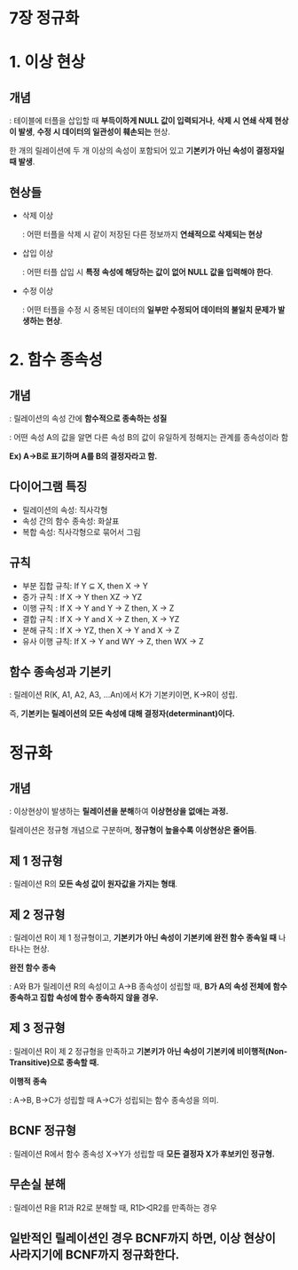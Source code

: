 # 7장 정규화

# 1. 이상 현상

## 개념

: 테이블에 터플을 삽입할 때 **부득이하게 NULL 값이 입력되거나**, **삭제 시 연쇄 삭제 현상이 발생**, **수정 시 데이터의 일관성이 훼손되는** 현상.

한 개의 릴레이션에 두 개 이상의 속성이 포함되어 있고 **기본키가 아닌 속성이 결정자일 때 발생**.

## 현상들

- 삭제 이상
    
    : 어떤 터플을 삭제 시 같이 저장된 다른 정보까지 **연쇄적으로 삭제되는 현상**
    
- 삽입 이상
    
    : 어떤 터플 삽입 시 **특정 속성에 해당하는 값이 없어 NULL 값을 입력해야 한다**.
    
- 수정 이상
    
    : 어떤 터플을 수정 시 중복된 데이터의 **일부만 수정되어 데이터의 불일치 문제가 발생하는 현상**.
    

# 2. 함수 종속성

## 개념

: 릴레이션의 속성 간에 **함수적으로 종속하는 성질**

: 어떤 속성 A의 값을 알면 다른 속성 B의 값이 유일하게 정해지는 관계를 종속성이라 함

**Ex)  A->B로 표기하며 A를 B의 결정자라고 함.**

## 다이어그램 특징

- 릴레이션의 속성: 직사각형
- 속성 간의 함수 종속성: 화살표
- 복합 속성: 직사각형으로 묶어서 그림

## 규칙

- 부분 집합 규칙: If Y ⊆ X, then X → Y
- 증가 규칙 : If X → Y then XZ → YZ
- 이행 규칙 : If X → Y and Y → Z then, X → Z
- 결합 규칙 : If X → Y and X → Z then, X → YZ
- 분해 규칙 : If X → YZ, then X → Y and X → Z
- 유사 이행 규칙: If X -> Y and WY → Z, then WX → Z

## 함수 종속성과 기본키

: 릴레이션 R(K, A1, A2, A3, …An)에서 K가 기본키이면,  K→R이 성립.

  즉, **기본키는 릴레이션의 모든 속성에 대해 결정자(determinant)이다.**  

# 정규화

## 개념

: 이상현상이 발생하는 **릴레이션을 분해**하여 **이상현상을 없애는 과정.**

  릴레이션은 정규형 개념으로 구분하며, **정규형이 높을수록 이상현상은 줄어듬**.

## 제 1 정규형

: 릴레이션 R의 **모든 속성 값이 원자값을 가지는 형태**.

## 제 2 정규형

: 릴레이션 R이 제 1 정규형이고, **기본키가 아닌 속성이 기본키에 완전 함수 종속일 때** 나타나는 현상.

**완전 함수 종속**

: A와 B가 릴레이션 R의 속성이고 A→B 종속성이 성립할 때, **B가 A의 속성 전체에 함수 종속하고 집합 속성에 함수 종속하지 않을 경우.**

## 제 3 정규형

: 릴레이션 R이 제 2 정규형을 만족하고 **기본키가 아닌 속성이 기본키에 비이행적(Non-Transitive)으로 종속할 때.**

**이행적 종속**

: A->B, B->C가 성립할 때 A->C가 성립되는 함수 종속성을 의미.

## BCNF 정규형

: 릴레이션 R에서 함수 종속성 X->Y가 성립할 때 **모든 결정자 X가 후보키인 정규형.**

## 무손실 분해

: 릴레이션 R을 R1과 R2로 분해할 때, R1▷◁R2를 만족하는 경우

## 일반적인 릴레이션인 경우 BCNF까지 하면, 이상 현상이 사라지기에 BCNF까지 정규화한다.